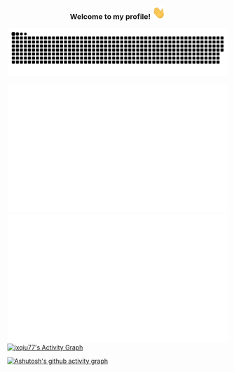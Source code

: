 <div id="top"></div>
<h3 align="center">
  Welcome to my profile!
  <img src="https://raw.githubusercontent.com/danielcshn/danielcshn/master/icons/wave.gif" width="30" height="30">
</h3>

![Snake animation](assets/snake/github-contribution-grid-snake.svg)

<div align="center">
<a href="https://github.com/jstrieb/github-stats">
<picture>
  <source media="(prefers-color-scheme: dark)" srcset="https://github.com/jxqiu77/github-stats/blob/master/generated/overview.svg#gh-dark-mode-only">
  <img alt="danielcshn's github-stats" src="https://github.com/jxqiu77/github-stats/blob/master/generated/overview.svg">
</picture>
</a>
<a href="https://github.com/jstrieb/github-stats">
<picture>
  <source media="(prefers-color-scheme: dark)" srcset="https://raw.githubusercontent.com/jxqiu77/github-stats/master/generated/languages.svg#gh-dark-mode-only">
  <img alt="danielcshn's github-stats" src="https://raw.githubusercontent.com/jxqiu77/github-stats/master/generated/languages.svg">
</picture>
</a>
</div>

<a href="https://github.com/ashutosh00710/github-readme-activity-graph">
<picture>
  <source media="(prefers-color-scheme: dark)" srcset="https://github-readme-activity-graph.vercel.app/graph/?username=jxqiu&bg_color=00000f&color=007bff&line=fac539&point=FFFFFF&hide_border=true">
  <img alt="jxqiu77's Activity Graph" src="https://github-readme-activity-graph.vercel.app/graph/?username=jxqiu77&bg_color=ffffff&color=007bff&line=47a042&point=255322&hide_border=true">
</picture>
</a>

[![Ashutosh's github activity graph](https://github-readme-activity-graph.vercel.app/graph?username=jxqiu77&custom_title=My%20Contribution%20Graph&bg_color=ffffff&color=007bff&line=47a042&point=255322&hide_border=true)](https://github.com/ashutosh00710/github-readme-activity-graph)

